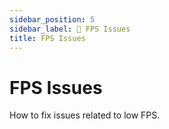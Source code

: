 ```yaml
---
sidebar_position: 5
sidebar_label: 🐢 FPS Issues
title: FPS Issues
---
```


# FPS Issues
How to fix issues related to low FPS.